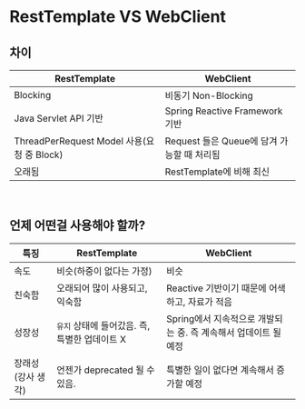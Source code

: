 # RestTemplate VS WebClient

## 차이

| RestTemplate                               | WebClient                                  |
| ------------------------------------------ | ------------------------------------------ |
| Blocking                                   | 비동기 Non-Blocking                        |
| Java Servlet API 기반                      | Spring Reactive Framework 기반             |
| ThreadPerRequest Model 사용(요청 중 Block) | Request 들은 Queue에 담겨 가능할 때 처리됨 |
| 오래됨                                     | RestTemplate에 비해 최신                   |

<br>

## 언제 어떤걸 사용해야 할까?

| 특징              | RestTemplate                                  | WebClient                                                    |
| ----------------- | --------------------------------------------- | ------------------------------------------------------------ |
| 속도              | 비슷(하중이 없다는 가정)                      | 비슷                                                         |
| 친숙함            | 오래되어 많이 사용되고, 익숙함                | Reactive 기반이기 때문에 어색하고, 자료가 적음               |
| 성장성            | `유지` 상태에 들어갔음. 즉, 특별한 업데이트 X | Spring에서 지속적으로 개발되는 중. 즉 계속해서 업데이트 될 예정 |
| 장래성(강사 생각) | 언젠가 deprecated 될 수 있음.                 | 특별한 일이 없다면 계속해서 증가할 예정                      |

